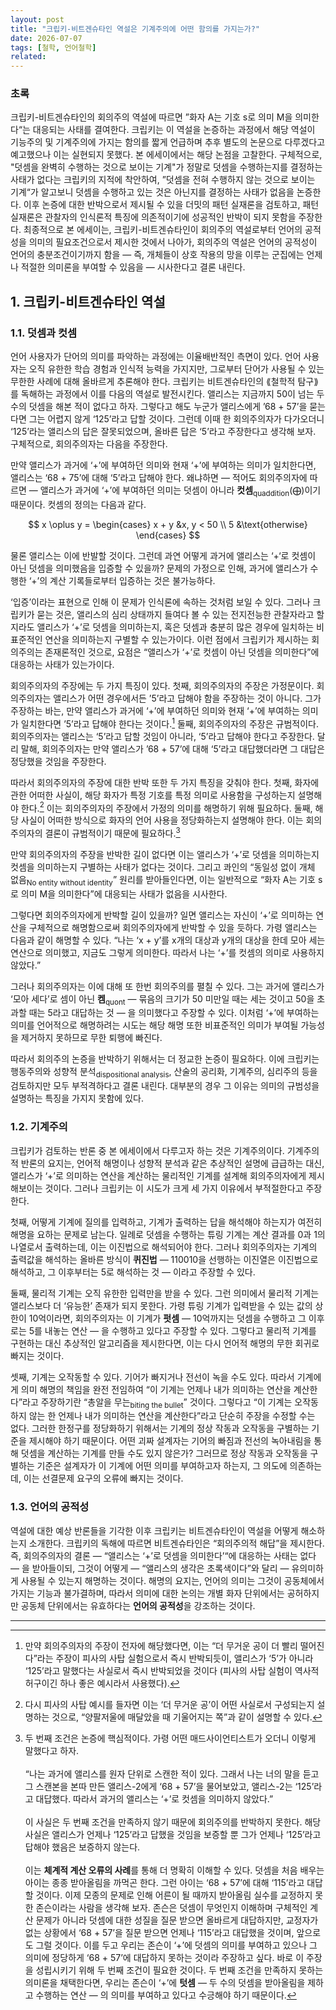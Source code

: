 ```yaml
---
layout: post
title: "크립키-비트겐슈타인 역설은 기계주의에 어떤 함의를 가지는가?"
date: 2026-07-07
tags: [철학, 언어철학]
related:
---
```


### 초록

크립키-비트겐슈타인의 회의주의 역설에 따르면 ”화자 A는 기호 s로 의미 M을 의미한다“는 대응되는 사태를 결여한다. 크립키는 이 역설을 논증하는 과정에서 해당 역설이 기능주의 및 기계주의에 가지는 함의를 짧게 언급하며 추후 별도의 논문으로 다루겠다고 예고했으나 이는 실현되지 못했다. 본 에세이에서는 해당 논점을 고찰한다. 구체적으로, "덧셈을 완벽히 수행하는 것으로 보이는 기계"가 정말로 덧셈을 수행하는지를 결정하는 사태가 없다는 크립키의 지적에 착안하여, ”덧셈을 전혀 수행하지 않는 것으로 보이는 기계“가 알고보니 덧셈을 수행하고 있는 것은 아닌지를 결정하는 사태가 없음을 논증한다. 이후 논증에 대한 반박으로서 제시될 수 있을 더밋의 패턴 실재론을 검토하고, 패턴 실재론은 관찰자의 인식론적 특징에 의존적이기에 성공적인 반박이 되지 못함을 주장한다. 최종적으로 본 에세이는, 크립키-비트겐슈타인이 회의주의 역설로부터 언어의 공적성을 의미의 필요조건으로서 제시한 것에서 나아가, 회의주의 역설은 언어의 공적성이 언어의 충분조건이기까지 함을 — 즉, 개체들이 상호 작용의 망을 이루는 군집에는 언제나 적절한 의미론을 부여할 수 있음을 — 시사한다고 결론 내린다.

## 1. 크립키-비트겐슈타인 역설

### 1.1. 덧셈과 컷셈

언어 사용자가 단어의 의미를 파악하는 과정에는 이율배반적인 측면이 있다. 언어 사용자는 오직 유한한 학습 경험과 인식적 능력을 가지지만, 그로부터 단어가 사용될 수 있는 무한한 사례에 대해 올바르게 추론해야 한다. 크립키는 비트겐슈타인의 ⟪철학적 탐구⟫를 독해하는 과정에서 이를 다음의 역설로 발전시킨다. 앨리스는 지금까지 50이 넘는 두 수의 덧셈을 해본 적이 없다고 하자. 그렇다고 해도 누군가 앨리스에게 ’68 + 57’을 묻는다면 그는 어렵지 않게 ‘125’라고 답할 것이다. 그런데 이때 한 회의주의자가 다가오더니 ‘125’라는 앨리스의 답은 잘못되었으며, 올바른 답은 ‘5’라고 주장한다고 생각해 보자. 구체적으로, 회의주의자는 다음을 주장한다.

만약 앨리스가 과거에 ‘+’에 부여하던 의미와 현재 ‘+’에 부여하는 의미가 일치한다면, 앨리스는 ‘68 + 75’에 대해 ‘5’라고 답해야 한다.
왜냐하면 — 적어도 회의주의자에 따르면 — 앨리스가 과거에 ‘+’에 부여하던 의미는 덧셈이 아니라 **컷셈**<sub>quaddition</sub>(⨁)이기 때문이다. 컷셈의 정의는 다음과 같다.

$$
x \oplus y = \begin{cases}
x + y &x, y < 50 \\
5 &\text{otherwise}
\end{cases}
$$

물론 앨리스는 이에 반발할 것이다. 그런데 과연 어떻게 과거에 앨리스는 ‘+‘로 컷셈이 아닌 덧셈을 의미했음을 입증할 수 있을까? 문제의 가정으로 인해, 과거에 앨리스가 수행한 ‘+’의 계산 기록들로부터 입증하는 것은 불가능하다.

‘입증’이라는 표현으로 인해 이 문제가 인식론에 속하는 것처럼 보일 수 있다. 그러나 크립키가 묻는 것은, 앨리스의 심리 상태까지 들여다 볼 수 있는 전지전능한 관찰자라고 할지라도 앨리스가 ‘+’로 덧셈을 의미하는지, 혹은 덧셈과 충분히 많은 경우에 일치하는 비표준적인 연산을 의미하는지 구별할 수 있는가이다. 이런 점에서 크립키가 제시하는 회의주의는 존재론적인 것으로, 요점은 “앨리스가 ‘+’로 컷셈이 아닌 덧셈을 의미한다”에 대응하는 사태가 있는가이다.

회의주의자의 주장에는 두 가지 특징이 있다. 첫째, 회의주의자의 주장은 가정문이다. 회의주의자는 앨리스가 어떤 경우에서든 ’5’라고 답해야 함을 주장하는 것이 아니다. 그가 주장하는 바는, 만약 앨리스가 과거에 ‘+’에 부여하던 의미와 현재 ‘+’에 부여하는 의미가 일치한다면 ’5’라고 답해야 한다는 것이다.[^1] 둘째, 회의주의자의 주장은 규범적이다. 회의주의자는 앨리스는 ‘5’라고 답할 것임이 아니라, ‘5’라고 답해야 한다고 주장한다. 달리 말해, 회의주의자는 만약 앨리스가 ’68 + 57’에 대해 ‘5’라고 대답했더라면 그 대답은 정당했을 것임을 주장한다.

따라서 회의주의자의 주장에 대한 반박 또한 두 가지 특징을 갖춰야 한다. 첫째, 화자에 관한 어떠한 사실이, 해당 화자가 특정 기호를 특정 의미로 사용함을 구성하는지 설명해야 한다.[^2] 이는 회의주의자의 주장에서 가정의 의미를 해명하기 위해 필요하다. 둘째, 해당 사실이 어떠한 방식으로 화자의 언어 사용을 정당화하는지 설명해야 한다. 이는 회의주의자의 결론이 규범적이기 때문에 필요하다.[^3]

만약 회의주의자의 주장을 반박한 길이 없다면 이는 앨리스가 ‘+’로 덧셈을 의미하는지 컷셈을 의미하는지 구별하는 사태가 없다는 것이다. 그리고 콰인의 “동일성 없이 개체 없음<sub>No entity without identity</sub>” 원리를 받아들인다면, 이는 일반적으로 “화자 A는 기호 s로 의미 M을 의미한다”에 대응되는 사태가 없음을 시사한다.

그렇다면 회의주의자에게 반박할 길이 있을까? 일면 앨리스는 자신이 ‘+’로 의미하는 연산을 구체적으로 해명함으로써 회의주의자에게 반박할 수 있을 듯하다. 가령 앨리스는 다음과 같이 해명할 수 있다. “나는 ‘x + y’를 x개의 대상과 y개의 대상을 한데 모아 세는 연산으로 의미했고, 지금도 그렇게 의미한다. 따라서 나는 ‘+’를 컷셈의 의미로 사용하지 않았다.”

그러나 회의주의자는 이에 대해 또 한번 회의주의를 펼칠 수 있다. 그는 과거에 앨리스가 ‘모아 세다’로 셈이 아닌 **켐**<sub>quont</sub> — 묶음의 크기가 50 미만일 때는 세는 것이고 50을 초과할 때는 5라고 대답하는 것 — 을 의미했다고 주장할 수 있다. 이처럼 ‘+’에 부여하는 의미를 언어적으로 해명하려는 시도는 해당 해명 또한 비표준적인 의미가 부여될 가능성을 제거하지 못하므로 무한 퇴행에 빠진다.

따라서 회의주의 논증을 반박하기 위해서는 더 정교한 논증이 필요하다. 이에 크립키는 행동주의와 성향적 분석<sub>dispositional analysis</sub>, 산술의 공리화, 기계주의, 심리주의 등을 검토하지만 모두 부적격하다고 결론 내린다. 대부분의 경우 그 이유는 의미의 규범성을 설명하는 특징을 가지지 못함에 있다.

### 1.2. 기계주의

크립키가 검토하는 반론 중 본 에세이에서 다루고자 하는 것은 기계주의이다. 기계주의적 반론의 요지는, 언어적 해명이나 성향적 분석과 같은 추상적인 설명에 급급하는 대신, 앨리스가 ‘+’로 의미하는 연산을 계산하는 물리적인 기계를 설계해 회의주의자에게 제시해보이는 것이다. 그러나 크립키는 이 시도가 크게 세 가지 이유에서 부적절한다고 주장한다.

첫째, 어떻게 기계에 질의를 입력하고, 기계가 출력하는 답을 해석해야 하는지가 여전히 해명을 요하는 문제로 남는다. 일례로 덧셈을 수행하는 튜링 기계는 계산 결과를 0과 1의 나열로서 출력하는데, 이는 이진법으로 해석되어야 한다. 그러나 회의주의자는 기계의 출력값을 해석하는 올바른 방식이 **퀴진법** — 110010을 선행하는 이진열은 이진법으로 해석하고, 그 이후부터는 5로 해석하는 것 — 이라고 주장할 수 있다.

둘째, 물리적 기계는 오직 유한한 입력만을 받을 수 있다. 그런 의미에서 물리적 기계는 앨리스보다 더 ‘유능한’ 존재가 되지 못한다. 가령 튜링 기계가 입력받을 수 있는 값의 상한이 10억이라면, 회의주의자는 이 기계가 **펏셈** — 10억까지는 덧셈을 수행하고 그 이후로는 5를 내놓는 연산 — 을 수행하고 있다고 주장할 수 있다. 그렇다고 물리적 기계를 구현하는 대신 추상적인 알고리즘을 제시한다면, 이는 다시 언어적 해명의 무한 회귀로 빠지는 것이다.

셋째, 기계는 오작동할 수 있다. 기어가 빠지거나 전선이 녹을 수도 있다. 따라서 기계에게 의미 해명의 책임을 완전 전임하여 “이 기계는 언제나 내가 의미하는 연산을 계산한다”라고 주장하기란 “총알을 무는<sub>biting the bullet</sub>” 것이다. 그렇다고 “이 기계는 오작동하지 않는 한 언제나 내가 의미하는 연산을 계산한다”라고 단순히 주장을 수정할 수는 없다. 그러한 한정구를 정당화하기 위해서는 기계의 정상 작동과 오작동을 구별하는 기준을 제시해야 하기 때문이다. 어떤 괴짜 설계자는 기어의 빠짐과 전선의 녹아내림을 통해 덧셈을 계산하는 기계를 만들 수도 있지 않은가? 그러므로 정상 작동과 오작동을 구별하는 기준은 설계자가 이 기계에 어떤 의미를 부여하고자 하는지, 그 의도에 의존하는데, 이는 선결문제 요구의 오류에 빠지는 것이다.

### 1.3. 언어의 공적성

역설에 대한 예상 반론들을 기각한 이후 크립키는 비트겐슈타인이 역설을 어떻게 해소하는지 소개한다. 크립키의 독해에 따르면 비트겐슈타인은 “회의주의적 해답”을 제시한다. 즉, 회의주의자의 결론 — “앨리스는 ‘+’로 덧셈을 의미한다’“에 대응하는 사태는 없다 — 을 받아들이되, 그것이 어떻게 — “앨리스의 생각은 초록색이다”와 달리 — 유의미하게 사용될 수 있는지 해명하는 것이다. 해명의 요지는, 언어의 의미는 그것이 공동체에서 가지는 기능과 불가결하며, 따라서 의미에 대한 논의는 개별 화자 단위에서는 공허하지만 공동체 단위에서는 유효하다는 **언어의 공적성**을 강조하는 것이다.

---

[^1]: 만약 회의주의자의 주장이 전자에 해당했다면, 이는 “더 무거운 공이 더 빨리 떨어진다”라는 주장이 피사의 사탑 실험으로서 즉시 반박되듯이, 앨리스가 ‘5’가 아니라 ‘125’라고 말했다는 사실로서 즉시 반박되었을 것이다 (피사의 사탑 실험이 역사적 허구이긴 하나 좋은 예시라서 사용했다).

[^2]: 다시 피사의 사탑 예시를 들자면 이는 ‘더 무거운 공’이 어떤 사실로서 구성되는지 설명하는 것으로, “양팔저울에 매달았을 때 기울어지는 쪽”과 같이 설명할 수 있다.

[^3]: 두 번째 조건은 논증에 핵심적이다. 가령 어떤 매드사이언티스트가 오더니 이렇게 말했다고 하자. <br/><br/>“나는 과거에 앨리스를 원자 단위로 스캔한 적이 있다. 그래서 나는 너의 말을 듣고 그 스캔본을 본따 만든 앨리스-2에게 ‘68 + 57’을 물어보았고, 앨리스-2는 ‘125’라고 대답했다. 따라서 과거의 앨리스는 ‘+’로 컷셈을 의미하지 않았다.”<br/><br/>이 사실은 두 번째 조건을 만족하지 않기 때문에 회의주의를 반박하지 못한다. 해당 사실은 앨리스가 언제나 ‘125’라고 답했을 것임을 보증할 뿐 그가 언제나 ‘125’라고 답해야 했음은 보증하지 않는다.<br/><br/>이는 **체계적 계산 오류의 사례**를 통해 더 명확히 이해할 수 있다. 덧셈을 처음 배우는 아이는 종종 받아올림을 까먹곤 한다. 그런 아이는 ‘68 + 57’에 대해 ‘115’라고 대답할 것이다. 이제 모종의 문제로 인해 어른이 될 때까지 받아올림 실수를 교정하지 못한 존슨이라는 사람을 생각해 보자. 존슨은 덧셈이 무엇인지 이해하며 구체적인 계산 문제가 아니라 덧셈에 대한 성질을 질문 받으면 올바르게 대답하지만, 교정자가 없는 상황에서 ‘68 + 57’을 질문 받으면 언제나 ‘115’라고 대답했을 것이며, 앞으로도 그럴 것이다. 이를 두고 우리는 존슨이 ‘+’에 덧셈의 의미를 부여하고 있으나 그 의미에 정당하게 ‘68 + 57’에 대답하지 못하는 것이라 주장하고 싶다. 바로 이 주장을 성립시키기 위해 두 번째 조건이 필요한 것이다. 두 번째 조건을 만족하지 못하는 의미론을 채택한다면, 우리는 존슨이 ‘+’에 **텃셈** — 두 수의 덧셈을 받아올림을 제하고 수행하는 연산 — 의 의미를 부여하고 있다고 수긍해야 하기 때문이다.
